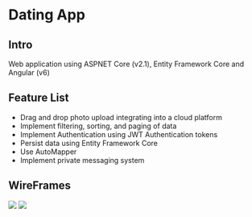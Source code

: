 # Dating App

## Intro
Web application using ASPNET Core (v2.1), Entity Framework Core and Angular (v6)

## Feature List
- Drag and drop photo upload integrating into a cloud platform
- Implement filtering, sorting, and paging of data
- Implement Authentication using JWT Authentication tokens
- Persist data using Entity Framework Core
- Use AutoMapper
- Implement private messaging system

## WireFrames

<img src="https://i.imgur.com/UDT3N0k.png">
<img src="https://i.imgur.com/ShsNPLB.png">
